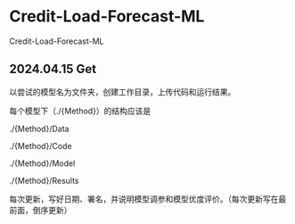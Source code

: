 # Credit-Load-Forecast-ML

Credit-Load-Forecast-ML

## 2024.04.15 Get

以尝试的模型名为文件夹，创建工作目录，上传代码和运行结果。

每个模型下（./{Method}）的结构应该是

./{Method}/Data

./{Method}/Code

./{Method}/Model

./{Method}/Results

每次更新，写好日期、署名，并说明模型调参和模型优度评价。（每次更新写在最前面，倒序更新）
